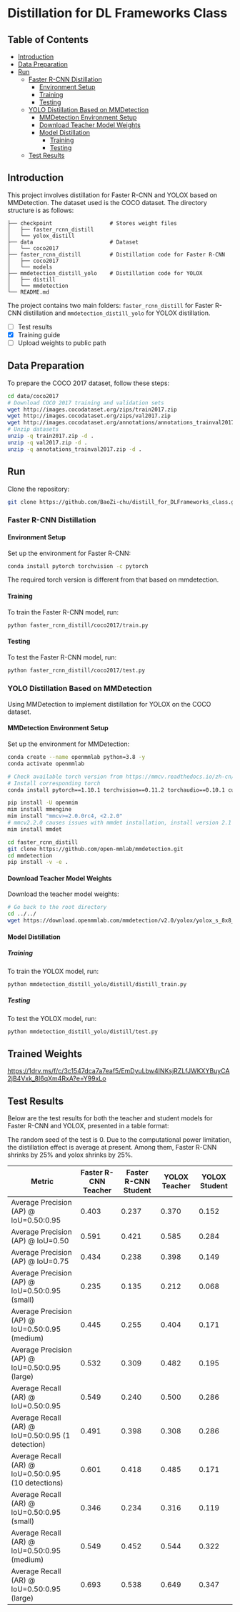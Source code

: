 # Distillation for DL Frameworks Class

## Table of Contents

- [Introduction](#introduction)
- [Data Preparation](#data-preparation)
- [Run](#run)
  - [Faster R-CNN Distillation](#faster-r-cnn-distillation)
    - [Environment Setup](#environment-setup)
    - [Training](#training)
    - [Testing](#testing)
  - [YOLO Distillation Based on MMDetection](#yolo-distillation-based-on-mmdetection)
    - [MMDetection Environment Setup](#mmdetection-environment-setup)
    - [Download Teacher Model Weights](#download-teacher-model-weights)
    - [Model Distillation](#model-distillation)
      - [Training](#training-1)
      - [Testing](#testing-1)
  - [Test Results](test-results)

## Introduction

This project involves distillation for Faster R-CNN and YOLOX based on MMDetection. The dataset used is the COCO dataset. The directory structure is as follows:

```
├── checkpoint                  # Stores weight files
│   ├── faster_rcnn_distill
│   └── yolox_distill
├── data                        # Dataset
│   └── coco2017
├── faster_rcnn_distill         # Distillation code for Faster R-CNN
│   ├── coco2017
│   └── models
├── mmdetection_distill_yolo    # Distillation code for YOLOX
│   ├── distill
│   └── mmdetection
└── README.md
```

The project contains two main folders: `faster_rcnn_distill` for Faster R-CNN distillation and `mmdetection_distill_yolo` for YOLOX distillation.

- [ ] Test results
- [x] Training guide
- [ ] Upload weights to public path

## Data Preparation

To prepare the COCO 2017 dataset, follow these steps:

```bash
cd data/coco2017
# Download COCO 2017 training and validation sets
wget http://images.cocodataset.org/zips/train2017.zip
wget http://images.cocodataset.org/zips/val2017.zip
wget http://images.cocodataset.org/annotations/annotations_trainval2017.zip
# Unzip datasets
unzip -q train2017.zip -d .
unzip -q val2017.zip -d .
unzip -q annotations_trainval2017.zip -d .
```

## Run

Clone the repository:

```bash
git clone https://github.com/BaoZi-chu/distill_for_DLFrameworks_class.git
```

### Faster R-CNN Distillation 

#### Environment Setup

Set up the environment for Faster R-CNN:

```bash
conda install pytorch torchvision -c pytorch
```
The required torch version is different from that based on mmdetection.
#### Training

To train the Faster R-CNN model, run:

```bash
python faster_rcnn_distill/coco2017/train.py
```

#### Testing

To test the Faster R-CNN model, run:

```bash
python faster_rcnn_distill/coco2017/test.py
```

### YOLO Distillation Based on MMDetection

Using MMDetection to implement distillation for YOLOX on the COCO dataset.

#### MMDetection Environment Setup

Set up the environment for MMDetection:

```bash
conda create --name openmmlab python=3.8 -y
conda activate openmmlab

# Check available torch version from https://mmcv.readthedocs.io/zh-cn/latest/get_started/installation.html
# Install corresponding torch
conda install pytorch==1.10.1 torchvision==0.11.2 torchaudio==0.10.1 cudatoolkit=11.3 -c pytorch -c conda-forge

pip install -U openmim
mim install mmengine
mim install "mmcv>=2.0.0rc4, <2.2.0"
# mmcv2.2.0 causes issues with mmdet installation, install version 2.1 instead.
mim install mmdet

cd faster_rcnn_distill
git clone https://github.com/open-mmlab/mmdetection.git
cd mmdetection
pip install -v -e .
```

#### Download Teacher Model Weights

Download the teacher model weights:

```bash
# Go back to the root directory
cd ../../
wget https://download.openmmlab.com/mmdetection/v2.0/yolox/yolox_s_8x8_300e_coco/yolox_s_8x8_300e_coco_20211121_095711-4592a793.pth -P checkpoint/yolox_distill/
```

#### Model Distillation

##### Training

To train the YOLOX model, run:

```bash
python mmdetection_distill_yolo/distill/distill_train.py
```

##### Testing

To test the YOLOX model, run:

```bash
python mmdetection_distill_yolo/distill/test.py
```
## Trained Weights
https://1drv.ms/f/c/3c1547dca7a7eaf5/EmDyuLbw4INKsjRZLfJWKXYBuyCA2jB4Vxk_8I6qXm4RxA?e=Y99xLo
## Test Results

Below are the test results for both the teacher and student models for Faster R-CNN and YOLOX, presented in a table format:

The random seed of the test is 0. Due to the computational power limitation, the distillation effect is average at present. Among them, Faster R-CNN shrinks by 25% and yolox shrinks by 25%.

| Metric                                | Faster R-CNN Teacher | Faster R-CNN Student | YOLOX Teacher | YOLOX Student |
|---------------------------------------|----------------------|----------------------|---------------|---------------|
| Average Precision (AP) @ IoU=0.50:0.95 | 0.403                | 0.237                | 0.370         | 0.152         |
| Average Precision (AP) @ IoU=0.50      | 0.591                | 0.421                | 0.585         | 0.284         |
| Average Precision (AP) @ IoU=0.75      | 0.434                | 0.238                | 0.398         | 0.149         |
| Average Precision (AP) @ IoU=0.50:0.95 (small) | 0.235                | 0.135                | 0.212         | 0.068         |
| Average Precision (AP) @ IoU=0.50:0.95 (medium) | 0.445                | 0.255                | 0.404         | 0.171         |
| Average Precision (AP) @ IoU=0.50:0.95 (large)  | 0.532                | 0.309                | 0.482         | 0.195         |
| Average Recall (AR) @ IoU=0.50:0.95   | 0.549                | 0.240                | 0.500         | 0.286         |
| Average Recall (AR) @ IoU=0.50:0.95 (1 detection) | 0.491                | 0.398                | 0.308         | 0.286         |
| Average Recall (AR) @ IoU=0.50:0.95 (10 detections) | 0.601                | 0.418                | 0.485         | 0.171         |
| Average Recall (AR) @ IoU=0.50:0.95 (small) | 0.346                | 0.234                | 0.316         | 0.119         |
| Average Recall (AR) @ IoU=0.50:0.95 (medium) | 0.549                | 0.452                | 0.544         | 0.322         |
| Average Recall (AR) @ IoU=0.50:0.95 (large)  | 0.693                | 0.538                | 0.649         | 0.347         |


